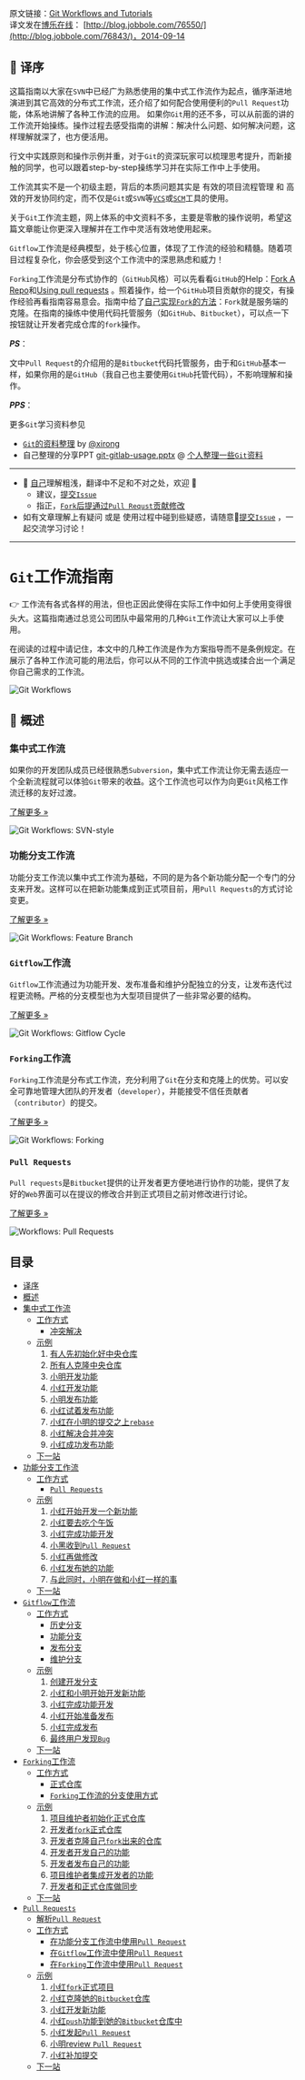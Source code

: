 原文链接：[Git Workflows and Tutorials](https://www.atlassian.com/git/workflows)     
译文发在[博乐在线](http://www.jobbole.com/)： [http://blog.jobbole.com/76550/](http://blog.jobbole.com/76843/)，2014-09-14

:apple: 译序
-----------------

这篇指南以大家在`SVN`中已经广为熟悉使用的集中式工作流作为起点，循序渐进地演进到其它高效的分布式工作流，还介绍了如何配合使用便利的`Pull Request`功能，体系地讲解了各种工作流的应用。
如果你`Git`用的还不多，可以从前面的讲的工作流开始操练。操作过程去感受指南的讲解：解决什么问题、如何解决问题，这样理解就深了，也方便活用。

行文中实践原则和操作示例并重，对于`Git`的资深玩家可以梳理思考提升，而新接触的同学，也可以跟着step-by-step操练学习并在实际工作中上手使用。

工作流其实不是一个初级主题，背后的本质问题其实是 有效的项目流程管理 和 高效的开发协同约定，而不仅是`Git`或`SVN`等[`VCS`](http://zh.wikipedia.org/wiki/%E7%89%88%E6%9C%AC%E6%8E%A7%E5%88%B6)或[`SCM`](http://zh.wikipedia.org/wiki/%E8%BD%AF%E4%BB%B6%E9%85%8D%E7%BD%AE%E7%AE%A1%E7%90%86)工具的使用。

关于`Git`工作流主题，网上体系的中文资料不多，主要是零散的操作说明，希望这篇文章能让你更深入理解并在工作中灵活有效地使用起来。

`Gitflow`工作流是经典模型，处于核心位置，体现了工作流的经验和精髓。随着项目过程复杂化，你会感受到这个工作流中的深思熟虑和威力！

`Forking`工作流是分布式协作的（`GitHub`风格）可以先看看`GitHub`的Help：[Fork A Repo](https://help.github.com/articles/fork-a-repo/)和[Using pull requests](https://help.github.com/articles/using-pull-requests/) 。照着操作，给一个`GitHub`项目贡献你的提交，有操作经验再看指南容易意会。指南中给了[自己实现`Fork`的方法](https://github.com/oldratlee/translations/blob/master/git-workflows-and-tutorials/workflow-forking.md#%E5%BC%80%E5%8F%91%E8%80%85fork%E6%AD%A3%E5%BC%8F%E4%BB%93%E5%BA%93)：`Fork`就是服务端的克隆。在指南的操练中使用代码托管服务（如`GitHub`、`Bitbucket`），可以点一下按钮就让开发者完成仓库的`fork`操作。

***PS***：

文中`Pull Request`的介绍用的是`Bitbucket`代码托管服务，由于和`GitHub`基本一样，如果你用的是`GitHub`（我自己也主要使用`GitHub`托管代码），不影响理解和操作。

***PPS***：

更多`Git`学习资料参见

- [`Git`的资料整理](https://github.com/xirong/my-git) by [@xirong](https://github.com/xirong)
- 自己整理的分享PPT [git-gitlab-usage.pptx](https://github.com/oldratlee/software-practice-miscellany/blob/master/git/git-gitlab-usage.pptx) @ [个人整理一些`Git`资料](https://github.com/oldratlee/software-practice-miscellany/tree/master/git)

----------------

- :see_no_evil: [自己](http://weibo.com/oldratlee)理解粗浅，翻译中不足和不对之处，欢迎 :clap:
    - 建议，[提交`Issue`](https://github.com/oldratlee/translations/issues/new)
    - 指正，[`Fork`后提通过`Pull Requst`贡献修改](https://github.com/oldratlee/translations/fork)
- 如有文章理解上有疑问 或是 使用过程中碰到些疑惑，请随意:raised_hands:[提交`Issue`](https://github.com/oldratlee/translations/issues/new) ，一起交流学习讨论！

----------------

`Git`工作流指南
======================

:point_right: 工作流有各式各样的用法，但也正因此使得在实际工作中如何上手使用变得很头大。这篇指南通过总览公司团队中最常用的几种`Git`工作流让大家可以上手使用。

在阅读的过程中请记住，本文中的几种工作流是作为方案指导而不是条例规定。在展示了各种工作流可能的用法后，你可以从不同的工作流中挑选或揉合出一个满足你自己需求的工作流。

![Git Workflows](images/git_workflow.png)

:beer: 概述
---------------------

### 集中式工作流

如果你的开发团队成员已经很熟悉`Subversion`，集中式工作流让你无需去适应一个全新流程就可以体验`Git`带来的收益。这个工作流也可以作为向更`Git`风格工作流迁移的友好过渡。

[了解更多 »](workflow-centralized.md)

![Git Workflows: SVN-style](images/git-workflow-svn.png)

### 功能分支工作流

功能分支工作流以集中式工作流为基础，不同的是为各个新功能分配一个专门的分支来开发。这样可以在把新功能集成到正式项目前，用`Pull Requests`的方式讨论变更。

[了解更多 »](workflow-feature-branch.md)

![Git Workflows: Feature Branch](images/git-workflow-feature_branch.png)

### `Gitflow`工作流

`Gitflow`工作流通过为功能开发、发布准备和维护分配独立的分支，让发布迭代过程更流畅。严格的分支模型也为大型项目提供了一些非常必要的结构。

[了解更多 »](workflow-gitflow.md)

![Git Workflows: Gitflow Cycle](images/git-workflows-gitflow.png)

### `Forking`工作流

`Forking`工作流是分布式工作流，充分利用了`Git`在分支和克隆上的优势。可以安全可靠地管理大团队的开发者（`developer`），并能接受不信任贡献者（`contributor`）的提交。

[了解更多 »](workflow-forking.md)

![Git Workflows: Forking](images/git-workflow-forking.png)

### `Pull Requests`

`Pull requests`是`Bitbucket`提供的让开发者更方便地进行协作的功能，提供了友好的`Web`界面可以在提议的修改合并到正式项目之前对修改进行讨论。

[了解更多 »](pull-request.md)

![Workflows: Pull Requests](images/pull-request.png)

目录
-----------------

- [译序](#apple-译序)
- [概述](#git工作流指南)
- [集中式工作流](workflow-centralized.md)
    - [工作方式](workflow-centralized.md#beer-工作方式)
        - [冲突解决](workflow-centralized.md#冲突解决)
    - [示例](workflow-centralized.md#beer-示例)
        1. [有人先初始化好中央仓库](workflow-centralized.md#有人先初始化好中央仓库)
        1. [所有人克隆中央仓库](workflow-centralized.md#所有人克隆中央仓库)
        1. [小明开发功能](workflow-centralized.md#小明开发功能)
        1. [小红开发功能](workflow-centralized.md#小红开发功能)
        1. [小明发布功能](workflow-centralized.md#小明发布功能)
        1. [小红试着发布功能](workflow-centralized.md#小红试着发布功能)
        1. [小红在小明的提交之上`rebase`](workflow-centralized.md#小红在小明的提交之上rebase)
        1. [小红解决合并冲突](workflow-centralized.md#小红解决合并冲突)
        1. [小红成功发布功能](workflow-centralized.md#小红成功发布功能)
    - [下一站](workflow-centralized.md#beer-下一站)
- [功能分支工作流](workflow-feature-branch.md)
    - [工作方式](workflow-feature-branch.md#beer-工作方式)
        - [`Pull Requests`](workflow-feature-branch.md#pull-requests)
    - [示例](workflow-feature-branch.md#beer-示例)
        1. [小红开始开发一个新功能](workflow-feature-branch.md#小红开始开发一个新功能)
        1. [小红要去吃个午饭](workflow-feature-branch.md#小红要去吃个午饭)
        1. [小红完成功能开发](workflow-feature-branch.md#小红完成功能开发)
        1. [小黑收到`Pull Request`](workflow-feature-branch.md#小黑收到pull-request)
        1. [小红再做修改](workflow-feature-branch.md#小红再做修改)
        1. [小红发布她的功能](workflow-feature-branch.md#小红发布她的功能)
        1. [与此同时，小明在做和小红一样的事](workflow-feature-branch.md#与此同时小明在做和小红一样的事)
    - [下一站](workflow-feature-branch.md#beer-下一站)
- [`Gitflow`工作流](workflow-gitflow.md)
    - [工作方式](workflow-gitflow.md#beer-工作方式)
        - [历史分支](workflow-gitflow.md#历史分支)
        - [功能分支](workflow-gitflow.md#功能分支)
        - [发布分支](workflow-gitflow.md#发布分支)
        - [维护分支](workflow-gitflow.md#维护分支)
    - [示例](workflow-gitflow.md#beer-示例)
        1. [创建开发分支](workflow-gitflow.md#创建开发分支)
        1. [小红和小明开始开发新功能](workflow-gitflow.md#小红和小明开始开发新功能)
        1. [小红完成功能开发](workflow-gitflow.md#小红完成功能开发)
        1. [小红开始准备发布](workflow-gitflow.md#小红开始准备发布)
        1. [小红完成发布](workflow-gitflow.md#小红完成发布)
        1. [最终用户发现`Bug`](workflow-gitflow.md#最终用户发现bug)
    - [下一站](workflow-gitflow.md#beer-下一站)
- [`Forking`工作流](workflow-forking.md)
    - [工作方式](workflow-forking.md#beer-工作方式)
        - [正式仓库](workflow-forking.md#正式仓库)
        - [`Forking`工作流的分支使用方式](workflow-forking.md#forking工作流的分支使用方式)
    - [示例](workflow-forking.md#beer-示例)
        1. [项目维护者初始化正式仓库](workflow-forking.md#项目维护者初始化正式仓库)
        1. [开发者`fork`正式仓库](workflow-forking.md#开发者fork正式仓库)
        1. [开发者克隆自己`fork`出来的仓库](workflow-forking.md#开发者克隆自己fork出来的仓库)
        1. [开发者开发自己的功能](workflow-forking.md#开发者开发自己的功能)
        1. [开发者发布自己的功能](workflow-forking.md#开发者发布自己的功能)
        1. [项目维护者集成开发者的功能](workflow-forking.md#项目维护者集成开发者的功能)
        1. [开发者和正式仓库做同步](workflow-forking.md#开发者和正式仓库做同步)
    - [下一站](workflow-forking.md#beer-下一站)
- [`Pull Requests`](pull-request.md)
    - [解析`Pull Request`](pull-request.md#解析pull-request)
    - [工作方式](pull-request.md#beer-工作方式)
        - [在功能分支工作流中使用`Pull Request`](pull-request.md#在功能分支工作流中使用pull-request)
        - [在`Gitflow`工作流中使用`Pull Request`](pull-request.md#在gitflow工作流中使用pull-request)
        - [在`Forking`工作流中使用`Pull Request`](pull-request.md#在forking工作流中使用pull-request)
    - [示例](pull-request.md#beer-示例)
        1. [小红`fork`正式项目](pull-request.md#小红fork正式项目)
        1. [小红克隆她的`Bitbucket`仓库](pull-request.md#小红克隆她的bitbucket仓库)
        1. [小红开发新功能](pull-request.md#小红开发新功能)
        1. [小红`push`功能到她的`Bitbucket`仓库中](pull-request.md#小红push功能到她的bitbucket仓库中)
        1. [小红发起`Pull Request`](pull-request.md#小红发起pull-request)
        1. [小明review `Pull Request`](pull-request.md#小明review-pull-request)
        1. [小红补加提交](pull-request.md#小红补加提交)
    - [下一站](pull-request.md#beer-下一站)
